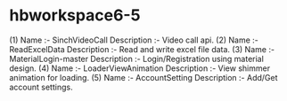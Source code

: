 # hbworkspace6-5
(1)	Name :- SinchVideoCall Description :-  Video call api. 
(2)	Name :- ReadExcelData Description :-  Read and write excel file data. 
(3)	Name :- MaterialLogin-master Description :-  Login/Registration using material design. 
(4)	Name :- LoaderViewAnimation Description :-  View shimmer animation for loading. 
(5)	Name :- AccountSetting Description :-  Add/Get account settings. 

